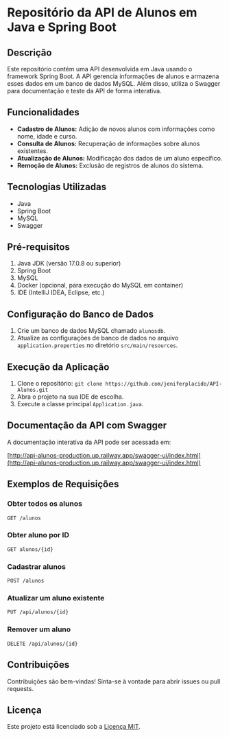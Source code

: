# Repositório da API de Alunos em Java e Spring Boot

## Descrição

Este repositório contém uma API desenvolvida em Java usando o framework Spring Boot. A API gerencia informações de alunos e armazena esses dados em um banco de dados MySQL. Além disso, utiliza o Swagger para documentação e teste da API de forma interativa.

## Funcionalidades

- **Cadastro de Alunos:** Adição de novos alunos com informações como nome, idade e curso.
- **Consulta de Alunos:** Recuperação de informações sobre alunos existentes.
- **Atualização de Alunos:** Modificação dos dados de um aluno específico.
- **Remoção de Alunos:** Exclusão de registros de alunos do sistema.

## Tecnologias Utilizadas

- Java  
- Spring Boot
- MySQL
- Swagger

## Pré-requisitos

1. Java JDK (versão 17.0.8 ou superior)
2. Spring Boot
3. MySQL
4. Docker (opcional, para execução do MySQL em container)
5. IDE (IntelliJ IDEA, Eclipse, etc.)

## Configuração do Banco de Dados

1. Crie um banco de dados MySQL chamado `alunosdb`.
2. Atualize as configurações de banco de dados no arquivo `application.properties` no diretório `src/main/resources`.

## Execução da Aplicação

1. Clone o repositório: `git clone https://github.com/jeniferplacido/API-Alunos.git`
2. Abra o projeto na sua IDE de escolha.
3. Execute a classe principal `Application.java`.

## Documentação da API com Swagger

A documentação interativa da API pode ser acessada em:

[http://api-alunos-production.up.railway.app/swagger-ui/index.html](http://api-alunos-production.up.railway.app/swagger-ui/index.html)

## Exemplos de Requisições

### Obter todos os alunos

```GET /alunos```

### Obter aluno por ID

```GET alunos/{id}```

### Cadastrar alunos

```POST /alunos```

### Atualizar um aluno existente

```PUT /api/alunos/{id}```

### Remover um aluno

```DELETE /api/alunos/{id}```


## Contribuições

Contribuições são bem-vindas! Sinta-se à vontade para abrir issues ou pull requests.

## Licença
Este projeto está licenciado sob a [Licença MIT](LICENSE).




